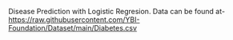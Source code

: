 Disease Prediction with Logistic Regresion.
Data can be found at-https://raw.githubusercontent.com/YBI-Foundation/Dataset/main/Diabetes.csv
